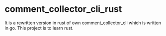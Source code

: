 # comment_collector_cli_rust
It is a rewritten version in rust of own comment_collector_cli which is written in go. This project is to learn rust.
